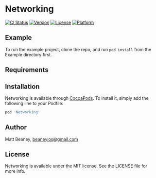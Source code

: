 # Networking

[![CI Status](https://img.shields.io/travis/Matt%20Beaney/Networking.svg?style=flat)](https://travis-ci.org/Matt%20Beaney/Networking)
[![Version](https://img.shields.io/cocoapods/v/Networking.svg?style=flat)](https://cocoapods.org/pods/Networking)
[![License](https://img.shields.io/cocoapods/l/Networking.svg?style=flat)](https://cocoapods.org/pods/Networking)
[![Platform](https://img.shields.io/cocoapods/p/Networking.svg?style=flat)](https://cocoapods.org/pods/Networking)

## Example

To run the example project, clone the repo, and run `pod install` from the Example directory first.

## Requirements

## Installation

Networking is available through [CocoaPods](https://cocoapods.org). To install
it, simply add the following line to your Podfile:

```ruby
pod 'Networking'
```

## Author

Matt Beaney, beaneyios@gmail.com

## License

Networking is available under the MIT license. See the LICENSE file for more info.
